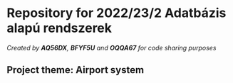 # Repository for 2022/23/2 Adatbázis alapú rendszerek

*Created by __AQ56DX__, __BFYF5U__ and __OQQA67__ for code sharing purposes*

## Project theme: Airport system

